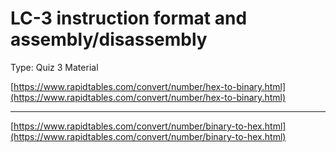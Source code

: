 # LC-3 instruction format and assembly/disassembly

Type: Quiz 3 Material

[https://www.rapidtables.com/convert/number/hex-to-binary.html](https://www.rapidtables.com/convert/number/hex-to-binary.html)

---

[https://www.rapidtables.com/convert/number/binary-to-hex.html](https://www.rapidtables.com/convert/number/binary-to-hex.html)